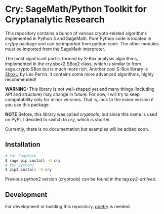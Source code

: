 # Cry: SageMath/Python Toolkit for Cryptanalytic Research

This repository contains a bunch of various crypto-related algorithms implemented in Python 3 and SageMath. Pure Python code is located in cry/py package and can be imported from python code. The other modules must be imported from the SageMath interpreter.

The most significant part is formed by S-Box analysis algorithms, implemented in the cry.sbox2.SBox2 class, which is similar to from sage.crypto.SBox but is much more rich. Another cool S-Box library is [SboxU](https://github.com/lpp-crypto/sboxU) by Léo Perrin. It contains some more advanced algorithms, highly recommended!

**WARNING:** This library is not well-shaped yet and many things (including API and structure) may change in future. For now, I will try to keep compatability only for minor versions. That is, lock to the minor version if you use this package.

**NOTE** Before, this library was called *cryptools*, but since this name is used on PyPI, I decided to switch to *cry*, which is shorter.

Currently, there is no documentation but examples will be added soon.

## Installation

```bash
# for SageMath
$ sage pip install -U cry
# for python3
$ pip3 install -U cry
```

Previous python2 version (cryptools) can be found in the tag *py2-arhived*.

## Development

For development or building this repository, [poetry](https://python-poetry.org/) is needed.
